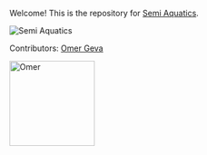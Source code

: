 Welcome!
This is the repository for [Semi Aquatics](semiaquatics.com).

![Semi Aquatics](https://cdn.shopify.com/s/files/1/0276/3305/7867/files/big3_1410x.png?v=1575617303)

Contributors: 
[Omer Geva](https://www.linkedin.com/in/omergeva/)

<img src="https://pbs.twimg.com/profile_images/1258834027336867841/jhpubSSD_400x400.jpg" alt="Omer" width="150"/>


